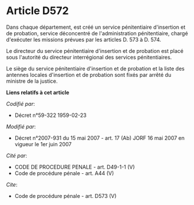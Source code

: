 # Article D572

Dans chaque département, est créé un service pénitentiaire d'insertion et de probation, service déconcentré de
l'administration pénitentiaire, chargé d'exécuter les missions prévues par les articles D. 573 à D. 574. 

Le directeur du service pénitentiaire d'insertion et de probation est placé sous l'autorité du directeur interrégional des
services pénitentiaires. 

Le siège du service pénitentiaire d'insertion et de probation et la liste des antennes locales d'insertion et de probation
sont fixés par arrêté du ministre de la justice.

**Liens relatifs à cet article**

_Codifié par_:

  - Décret n°59-322 1959-02-23

_Modifié par_:

  - Décret n°2007-931 du 15 mai 2007 - art. 17 (Ab) JORF 16 mai 2007 en vigueur le 1er juin 2007

_Cité par_:

  - CODE DE PROCEDURE PENALE - art. D49-1-1 (V)
  - Code de procédure pénale - art. A44 (V)

_Cite_:

  - Code de procédure pénale - art. D573 (V)
